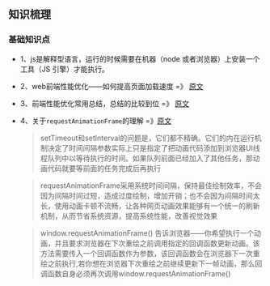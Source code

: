 ## 知识梳理

### 基础知识点

- 1、js是解释型语言，运行的时候需要在机器（node 或者浏览器）上安装一个工具（JS 引擎）才能执行。
- 2、web前端性能优化——如何提高页面加载速度 =》 [原文](https://www.jianshu.com/p/60b715bd5d73)
- 3、前端性能优化常用总结，总结的比较到位 =》 [原文](https://www.jianshu.com/p/fe32ef31deed)
- 4、关于`requestAnimationFrame`的理解 =》[原文](https://www.cnblogs.com/xiaohuochai/p/5777186.html)
   > setTimeout和setInterval的问题是，它们都不精确。它们的内在运行机制决定了时间间隔参数实际上只是指定了把动画代码添加到浏览器UI线程队列中以等待执行的时间。如果队列前面已经加入了其他任务，那动画代码就要等前面的任务完成后再执行

   > requestAnimationFrame采用系统时间间隔，保持最佳绘制效率，不会因为间隔时间过短，造成过度绘制，增加开销；也不会因为间隔时间太长，使用动画卡顿不流畅，让各种网页动画效果能够有一个统一的刷新机制，从而节省系统资源，提高系统性能，改善视觉效果

   > window.requestAnimationFrame() 告诉浏览器——你希望执行一个动画，并且要求浏览器在下次重绘之前调用指定的回调函数更新动画。该方法需要传入一个回调函数作为参数，该回调函数会在浏览器下一次重绘之前执行,若你想在浏览器下次重绘之前继续更新下一帧动画，那么回调函数自身必须再次调用window.requestAnimationFrame()

